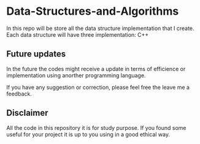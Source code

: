 # Data-Structures-and-Algorithms
In this repo will be store all the data structure implementation that I create. 
Each data structure will have three implementation: C++
## Future updates
In the future the codes might receive a update in terms of efficience or implementation using anorther programming language.

If you have any suggestion or correction, please feel free the leave me a feedback.

## Disclaimer
All the code in this repository it is for study purpose. If you found some useful for your project it is up to you using in a good ethical way.
